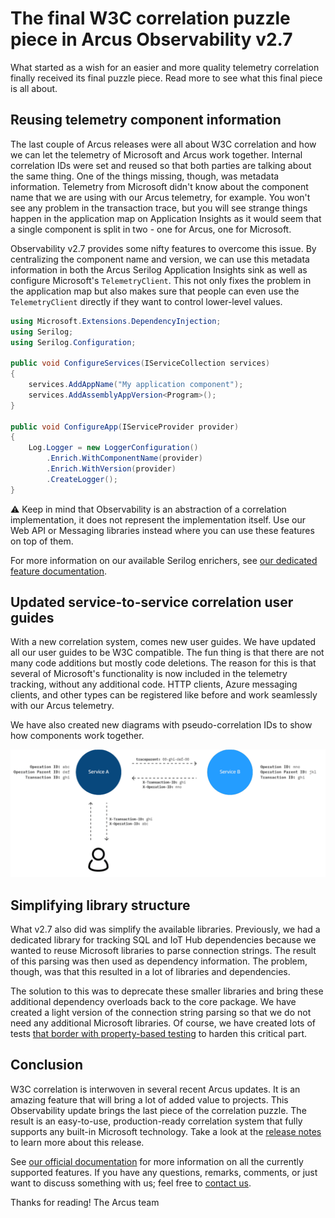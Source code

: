 # The final W3C correlation puzzle piece in Arcus Observability v2.7
What started as a wish for an easier and more quality telemetry correlation finally received its final puzzle piece. Read more to see what this final piece is all about.

## Reusing telemetry component information
The last couple of Arcus releases were all about W3C correlation and how we can let the telemetry of Microsoft and Arcus work together. Internal correlation IDs were set and reused so that both parties are talking about the same thing. One of the things missing, though, was metadata information. Telemetry from Microsoft didn't know about the component name that we are using with our Arcus telemetry, for example. You won't see any problem in the transaction trace, but you will see strange things happen in the application map on Application Insights as it would seem that a single component is split in two - one for Arcus, one for Microsoft.

Observability v2.7 provides some nifty features to overcome this issue. By centralizing the component name and version, we can use this metadata information in both the Arcus Serilog Application Insights sink as well as configure Microsoft's `TelemetryClient`. This not only fixes the problem in the application map but also makes sure that people can even use the `TelemetryClient` directly if they want to control lower-level values.

```csharp
using Microsoft.Extensions.DependencyInjection;
using Serilog;
using Serilog.Configuration;

public void ConfigureServices(IServiceCollection services)
{
    services.AddAppName("My application component");
    services.AddAssemblyAppVersion<Program>();
}

public void ConfigureApp(IServiceProvider provider)
{
    Log.Logger = new LoggerConfiguration()
        .Enrich.WithComponentName(provider)
        .Enrich.WithVersion(provider)
        .CreateLogger();
}
```

⚠ Keep in mind that Observability is an abstraction of a correlation implementation, it does not represent the implementation itself. Use our Web API or Messaging libraries instead where you can use these features on top of them.

For more information on our available Serilog enrichers, see [our dedicated feature documentation](https://observability.arcus-azure.net/Features/telemetry-enrichment).

## Updated service-to-service correlation user guides
With a new correlation system, comes new user guides. We have updated all our user guides to be W3C compatible. The fun thing is that there are not many code additions but mostly code deletions. The reason for this is that several of Microsoft's functionality is now included in the telemetry tracking, without any additional code. HTTP clients, Azure messaging clients, and other types can be registered like before and work seamlessly with our Arcus telemetry.

We have also created new diagrams with pseudo-correlation IDs to show how components work together.

![W3C API diagram](media/w3c-api-diagram.png)

## Simplifying library structure
What v2.7 also did was simplify the available libraries. Previously, we had a dedicated library for tracking SQL and IoT Hub dependencies because we wanted to reuse Microsoft libraries to parse connection strings. The result of this parsing was then used as dependency information. The problem, though, was that this resulted in a lot of libraries and dependencies.

The solution to this was to deprecate these smaller libraries and bring these additional dependency overloads back to the core package. We have created a light version of the connection string parsing so that we do not need any additional Microsoft libraries. Of course, we have created lots of tests [that border with property-based testing](https://www.codit.eu/blog/data-driven-testing-as-a-step-towards-property-based-testing/) to harden this critical part.

## Conclusion
W3C correlation is interwoven in several recent Arcus updates. It is an amazing feature that will bring a lot of added value to projects. This Observability update brings the last piece of the correlation puzzle. The result is an easy-to-use, production-ready correlation system that fully supports any built-in Microsoft technology. Take a look at the [release notes](https://github.com/arcus-azure/arcus.observability/releases/tag/v2.7.0) to learn more about this release.

See [our official documentation](https://observability.arcus-azure.net/) for more information on all the currently supported features.
If you have any questions, remarks, comments, or just want to discuss something with us; feel free to [contact us](https://github.com/arcus-azure/arcus.observability/issues/new/choose).

Thanks for reading!
The Arcus team